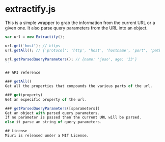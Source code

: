 # extractify.js

This is a simple wrapper to grab the information from the current URL or a given one.
It also parse query parameters from the URL into an object.

```javascript
var url = new Extractify();

url.get('host'); // https
url.getAll(); // {'protocol': 'http', 'host', 'hostname', 'port', 'pathname', 'search'}

url.getParsedQueryParameters(); // {name: 'joao', age: '33'}
``

## API reference

### getAll()
Get all the properties that compounds the various parts of the url.

### get(property)
Get an expecific property of the url.

### getParsedQueryParameters([sparameters])
Get an object with parsed query parameters.
If no parameter is passed then the current URL will be parsed,
else it parse an string of query parameters.

## License
Miuri is released under a MIT License.
